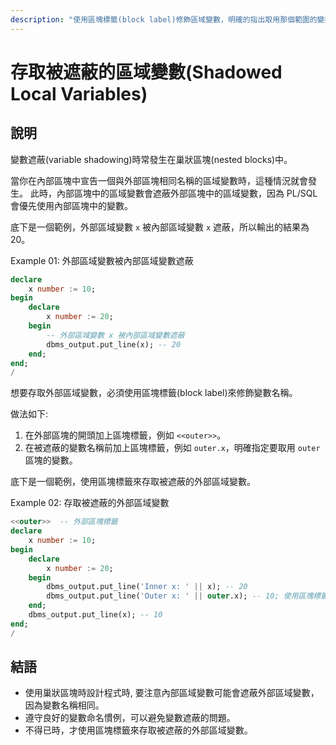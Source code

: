 ```yaml
---
description: "使用區塊標籤(block label)修飾區域變數，明確的指出取用那個範圍的變數。"
---
```


# 存取被遮蔽的區域變數(Shadowed Local Variables)

## 說明 

變數遮蔽(variable shadowing)時常發生在巢狀區塊(nested blocks)中。

當你在內部區塊中宣告一個與外部區塊相同名稱的區域變數時，這種情況就會發生。
此時，內部區塊中的區域變數會遮蔽外部區塊中的區域變數，因為 PL/SQL 會優先使用內部區塊中的變數。

底下是一個範例，外部區域變數 `x` 被內部區域變數 `x` 遮蔽，所以輸出的結果為 20。

Example 01: 外部區域變數被內部區域變數遮蔽
```sql
declare
    x number := 10;
begin
    declare
        x number := 20;
    begin
        -- 外部區域變數 x 被內部區域變數遮蔽
        dbms_output.put_line(x); -- 20
    end;
end;
/
```

想要存取外部區域變數，必須使用區塊標籤(block label)來修飾變數名稱。

做法如下:
1. 在外部區塊的開頭加上區塊標籤，例如 `<<outer>>`。
2. 在被遮蔽的變數名稱前加上區塊標籤，例如 `outer.x`，明確指定要取用 `outer` 區塊的變數。

底下是一個範例，使用區塊標籤來存取被遮蔽的外部區域變數。

Example 02: 存取被遮蔽的外部區域變數
```sql
<<outer>>  -- 外部區塊標籤
declare
    x number := 10;
begin
    declare
        x number := 20;
    begin
        dbms_output.put_line('Inner x: ' || x); -- 20
        dbms_output.put_line('Outer x: ' || outer.x); -- 10; 使用區塊標籤修飾變數
    end;
    dbms_output.put_line(x); -- 10
end;
/
```

## 結語

- 使用巢狀區塊時設計程式時, 要注意內部區域變數可能會遮蔽外部區域變數，因為變數名稱相同。
- 遵守良好的變數命名慣例，可以避免變數遮蔽的問題。
- 不得已時，才使用區塊標籤來存取被遮蔽的外部區域變數。
